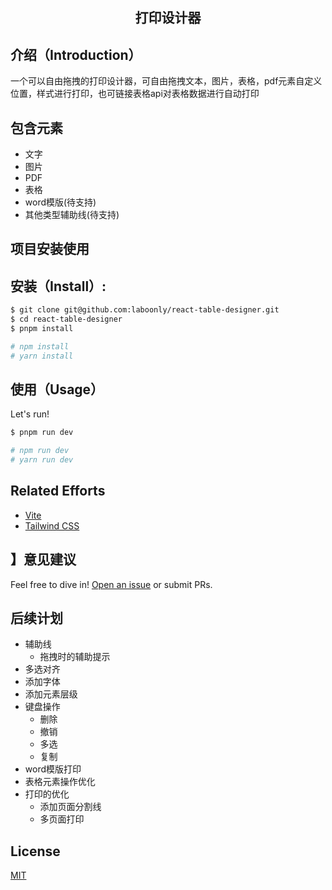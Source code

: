 <h2 align="center">打印设计器</h2>

## 介绍（Introduction）

一个可以自由拖拽的打印设计器，可自由拖拽文本，图片，表格，pdf元素自定义位置，样式进行打印，也可链接表格api对表格数据进行自动打印

## 包含元素
- 文字
- 图片
- PDF
- 表格
- word模版(待支持)
- 其他类型辅助线(待支持)

## 项目安装使用
## 安装（Install）:

```sh
$ git clone git@github.com:laboonly/react-table-designer.git
$ cd react-table-designer
$ pnpm install

# npm install
# yarn install
```

## 使用（Usage）

Let's run!

```sh
$ pnpm run dev

# npm run dev
# yarn run dev
```


## Related Efforts

- [Vite](https://github.com/vitejs/vite)
- [Tailwind CSS](https://github.com/tailwindlabs/tailwindcss)

## 】意见建议

Feel free to dive in! [Open an issue](https://github.com/laboonly/react-table-designer) or submit PRs.

## 后续计划
- 辅助线
  * 拖拽时的辅助提示
- 多选对齐
- 添加字体
- 添加元素层级
- 键盘操作
  * 删除
  * 撤销
  * 多选
  * 复制
- word模版打印
- 表格元素操作优化
- 打印的优化
  * 添加页面分割线
  * 多页面打印

## License

[MIT](LICENSE)

